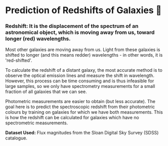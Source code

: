 # Prediction of Redshifts of Galaxies :milky_way:
### Redshift: It is the displacement of the spectrum of an astronomical object, which is moving away from us, toward longer (red) wavelengths.
Most other galaxies are moving away from us. Light from these galaxies is shifted to longer (and this means redder) wavelengths - in other words, it is 'red-shifted'.

To calculate the redshift of a distant galaxy, the most accurate method is to observe the optical emission lines and measure the shift in wavelength. However, this process can be time consuming and is thus infeasible for large samples, so we only have spectrometry measurements for a small fraction of all galaxies that we can see.

Photometric measurements are easier to obtain (but less accurate). The goal here is to predict the spectroscopic redshift from their photometric colours by training on galaxies for which we have both measurements. This is how the redshift can be calculated for galaxies which have no spectrometric measurements.

**Dataset Used:**  Flux magnitudes from the Sloan Digital Sky Survey (SDSS) catalogue. 
